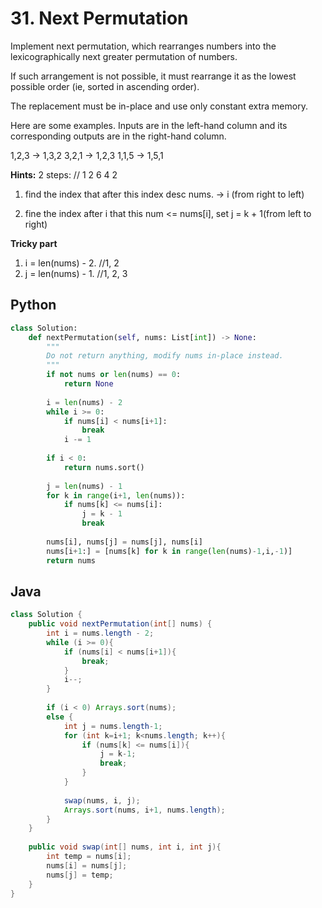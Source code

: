 # 31. Next Permutation

Implement next permutation, which rearranges numbers into the lexicographically next greater permutation of numbers.

If such arrangement is not possible, it must rearrange it as the lowest possible order (ie, sorted in ascending order).

The replacement must be in-place and use only constant extra memory.

Here are some examples. Inputs are in the left-hand column and its corresponding outputs are in the right-hand column.

1,2,3 → 1,3,2
3,2,1 → 1,2,3
1,1,5 → 1,5,1

**Hints:** 2 steps:      // 1 2 6 4 2

1. find the index that after this index desc nums. -> i (from right to left)

2. fine the index after i that this num <= nums[i], set j = k + 1(from left to right)

**Tricky part**

1. i = len(nums) - 2.     //1, 2
2. j = len(nums) - 1.     //1, 2, 3

## Python
```py
class Solution:
    def nextPermutation(self, nums: List[int]) -> None:
        """
        Do not return anything, modify nums in-place instead.
        """
        if not nums or len(nums) == 0:
            return None
        
        i = len(nums) - 2
        while i >= 0:
            if nums[i] < nums[i+1]:
                break
            i -= 1
            
        if i < 0:
            return nums.sort()
        
        j = len(nums) - 1
        for k in range(i+1, len(nums)):
            if nums[k] <= nums[i]:
                j = k - 1
                break
        
        nums[i], nums[j] = nums[j], nums[i]
        nums[i+1:] = [nums[k] for k in range(len(nums)-1,i,-1)]
        return nums
```

## Java
```java
class Solution {
    public void nextPermutation(int[] nums) {
        int i = nums.length - 2;
        while (i >= 0){
            if (nums[i] < nums[i+1]){
                break;
            }
            i--;
        }
        
        if (i < 0) Arrays.sort(nums);
        else {
            int j = nums.length-1;
            for (int k=i+1; k<nums.length; k++){
                if (nums[k] <= nums[i]){
                    j = k-1;
                    break;
                }
            }
            
            swap(nums, i, j);
            Arrays.sort(nums, i+1, nums.length);
        }
    }
    
    public void swap(int[] nums, int i, int j){
        int temp = nums[i];
        nums[i] = nums[j];
        nums[j] = temp;
    }
}
```
